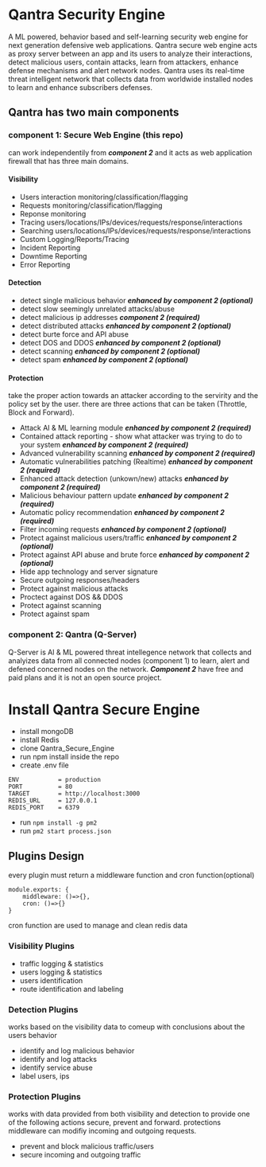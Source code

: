 

# Qantra Security Engine

A ML powered, behavior based and self-learning security web engine for next generation defensive web applications. Qantra secure web engine acts as proxy server between an app and its users to analyze their interactions, detect malicious users, contain attacks, learn from attackers, enhance defense mechanisms and alert network nodes. Qantra uses its real-time threat intelligent network that collects data from worldwide installed nodes to learn and enhance subscribers defenses.

## Qantra has two main components 

### component 1: Secure Web Engine (this repo)
can work independentily from ***component 2*** and it acts as web application firewall that has three main domains. 
#### Visibility 
* Users interaction monitoring/classification/flagging 
* Requests monitoring/classification/flagging 
* Reponse monitoring
* Tracing users/locations/IPs/devices/requests/response/interactions
* Searching users/locations/IPs/devices/requests/response/interactions
* Custom Logging/Reports/Tracing
* Incident Reporting 
* Downtime Reporting
* Error Reporting 

#### Detection
* detect single malicious behavior ***enhanced by component 2 (optional)***
* detect slow seemingly unrelated attacks/abuse
* detect malicious ip addresses ***component 2 (required)***
* detect distributed attacks ***enhanced by component 2 (optional)***
* detect burte force and API abuse 
* detect DOS and DDOS ***enhanced by component 2 (optional)***
* detect scanning ***enhanced by component 2 (optional)***
* detect spam ***enhanced by component 2 (optional)***

#### Protection 
take the proper action towards an attacker according to the servirity and the policy set by the user. there are three actions that can be taken (Throttle, Block and Forward). 

* Attack AI & ML learning module ***enhanced by component 2 (required)***
* Contained attack reporting - show what attacker was trying to do to your system ***enhanced by component 2 (required)***
* Advanced vulnerability scanning  ***enhanced by component 2 (required)***
* Automatic vulnerabilities patching (Realtime) ***enhanced by component 2 (required)***
* Enhanced attack detection (unkown/new) attacks ***enhanced by component 2 (required)***
* Malicious behaviour pattern update ***enhanced by component 2 (required)***
* Automatic policy recommendation  ***enhanced by component 2 (required)***
* Filter incoming requests ***enhanced by component 2 (optional)***
* Protect against malicious users/traffic ***enhanced by component 2 (optional)***
* Protect against API abuse and brute force  ***enhanced by component 2 (optional)***
* Hide app technology and server signature  
* Secure outgoing responses/headers
* Protect against malicious attacks
* Proctect against DOS && DDOS
* Protect against scanning 
* Protect against spam

### component 2: Qantra (Q-Server)
Q-Server is AI & ML powered threat intellegence network that collects and analyizes data from all connected nodes (component 1) to learn, alert and defened concerned nodes on the network. ***Component 2*** have free and paid plans and it is not an open source project.

# Install Qantra Secure Engine 

* install mongoDB
* install Redis 
* clone Qantra_Secure_Engine
* run npm install inside the repo
* create .env file 
```
ENV           = production
PORT          = 80
TARGET        = http://localhost:3000
REDIS_URL     = 127.0.0.1
REDIS_PORT    = 6379
```
* run ```npm install -g pm2 ```
* run ```pm2 start process.json```

## Plugins Design
every plugin must return a middleware function and cron function(optional)
 
```
module.exports: {
    middleware: ()=>{},
    cron: ()=>{}
}
```
cron function are used to manage and clean redis data 


### Visibility  Plugins 

* traffic logging & statistics
* users logging & statistics  
* users identification
* route identification and labeling

### Detection Plugins 

works based on the visibility data to comeup with conclusions about the users behavior

* identify and log malicious behavior
* identify and log attacks
* identify service abuse
* label users, ips 

### Protection Plugins

works with data provided from both visibility and detection to provide one of the following actions secure, prevent and forward. protections middleware can modifiy incoming and outgoing requests. 

* prevent and block malicious traffic/users
* secure incoming and outgoing traffic 




